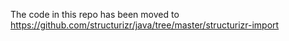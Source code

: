 The code in this repo has been moved to https://github.com/structurizr/java/tree/master/structurizr-import